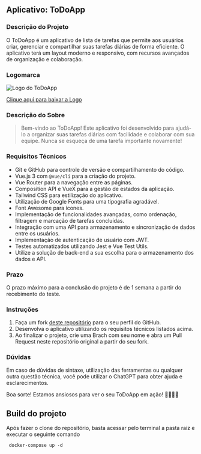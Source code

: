 ## Aplicativo: ToDoApp

### Descrição do Projeto
O ToDoApp é um aplicativo de lista de tarefas que permite aos usuários criar, gerenciar e compartilhar suas tarefas diárias de forma eficiente. O aplicativo terá um layout moderno e responsivo, com recursos avançados de organização e colaboração.

### Logomarca
![Logo do ToDoApp](https://hackmd.io/_uploads/ByqlkxDqh.png)

[Clique aqui para baixar a Logo](https://drive.google.com/drive/folders/1x5ZhEqCx9hEL1i6yV9ufQaZ0QCqdgJ0R?usp=drive_link)

### Descrição do Sobre
> Bem-vindo ao ToDoApp! Este aplicativo foi desenvolvido para ajudá-lo a organizar suas tarefas diárias com facilidade e colaborar com sua equipe. Nunca se esqueça de uma tarefa importante novamente!

### Requisitos Técnicos
- Git e GitHub para controle de versão e compartilhamento do código.
- Vue.js 3 com `@vue/cli` para a criação do projeto.
- Vue Router para a navegação entre as páginas.
- Composition API e VueX para a gestão de estados da aplicação.
- Tailwind CSS para estilização do aplicativo.
- Utilização de Google Fonts para uma tipografia agradável.
- Font Awesome para ícones.
- Implementação de funcionalidades avançadas, como ordenação, filtragem e marcação de tarefas concluídas.
- Integração com uma API para armazenamento e sincronização de dados entre os usuários.
- Implementação de autenticação de usuário com JWT.
- Testes automatizados utilizando Jest e Vue Test Utils.
- Utilize a solução de back-end a sua escolha para o armazenamento dos dados e API.

### Prazo
O prazo máximo para a conclusão do projeto é de 1 semana a partir do recebimento do teste.

### Instruções
1. Faça um fork [deste repositório](https://github.com/jun1orDev/ToDoApp) para o seu perfil do GitHub.
2. Desenvolva o aplicativo utilizando os requisitos técnicos listados acima.
3. Ao finalizar o projeto, crie uma Brach com seu nome e abra um Pull Request neste repositório original a partir do seu fork.

### Dúvidas
Em caso de dúvidas de sintaxe, utilização das ferramentas ou qualquer outra questão técnica, você pode utilizar o ChatGPT para obter ajuda e esclarecimentos.

Boa sorte! Estamos ansiosos para ver o seu ToDoApp em ação! 👏🧑‍💻🚀

## Build do projeto
Após fazer o clone do repositório, basta acessar pelo terminal a pasta raiz e executar o seguinte comando
```
 docker-compose up -d

```
